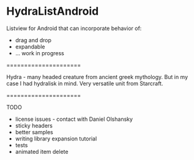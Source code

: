 HydraListAndroid
=====================

Listview for Android that can incorporate behavior of:

 - drag and drop 
 - expandable
 - ... work in progress

=====================

Hydra - many headed creature from ancient greek mythology. But in my case I had hydralisk in mind. Very versatile unit from Starcraft.

=====================

TODO
 - license issues - contact with Daniel Olshansky
 - sticky headers 
 - better samples
 - writing library expansion tutorial
 - tests
 - animated item delete
